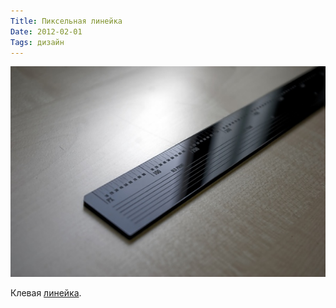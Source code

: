 ```yaml
---
Title: Пиксельная линейка
Date: 2012-02-01
Tags: дизайн
---
```


![pixel-ruler.jpg](images/pixel-ruler.jpg)

Клевая [линейка](http://www.vbg.si/en/visual/communication/pixel-ruler).